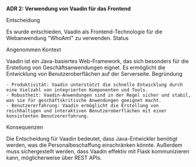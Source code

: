 **ADR 2: Verwendung von Vaadin für das Frontend**

Entscheidung

Es wurde entschieden, Vaadin als Frontend-Technologie für die Webanwendung "WhoAmI" zu verwenden.
Status

Angenommen
Kontext

Vaadin ist ein Java-basiertes Web-Framework, das sich besonders für die Erstellung von Geschäftsanwendungen eignet. Es ermöglicht die Entwicklung von Benutzeroberflächen auf der Serverseite.
Begründung

    - Produktivität: Vaadin unterstützt die schnelle Entwicklung durch eine Vielzahl von integrierten Komponenten und Tools.
    - Robustheit: Vaadin-Anwendungen sind in der Regel sicher und stabil, was sie für geschäftskritische Anwendungen geeignet macht.
    - Benutzererfahrung: Vaadin ermöglicht die Erstellung von reichhaltigen und interaktiven Benutzeroberflächen mit einer konsistenten Benutzererfahrung.

Konsequenzen

Die Entscheidung für Vaadin bedeutet, dass Java-Entwickler benötigt werden, was die Personalbeschaffung einschränken könnte. Außerdem muss sichergestellt werden, dass Vaadin effektiv mit Flask kommunizieren kann, möglicherweise über REST APIs.